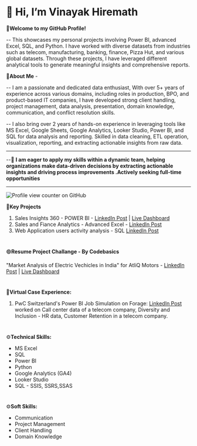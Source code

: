  # 👋 Hi, I’m Vinayak Hiremath

 
 **📌Welcome to my GitHub Profile!**

-- This showcases my personal projects involving Power BI, advanced Excel, SQL, and Python. I have worked with diverse datasets from industries such as telecom, manufacturing, banking, finance, Pizza Hut, and various global datasets. Through these projects, I have leveraged different analytical tools to generate meaningful insights and comprehensive reports.

 💠**About Me** - 
 
 -- I am a passionate and dedicated data enthusiast, With over 5+ years of experience across various domains, including roles in production, BPO, and product-based IT companies, I have developed strong client handling, project management, data analysis, presentation, domain knowledge, communication, and conflict resolution skills. 
 
 -- I also bring over 2 years of hands-on experience in leveraging tools like MS Excel, Google Sheets, Google Analytics, Looker Studio, Power BI, and SQL for data analysis and reporting. Skilled in data cleaning, ETL operation, visualization, reporting, and extracting actionable insights from raw data.
 
---------------------------------------------------------------------------------------------------------------------------------------------------------------------------
--🌱
**I am eager to apply my skills within a dynamic team, helping organizations make data-driven decisions by extracting actionable insights and driving process improvements .Actively seeking full-time opportunities**

 ---------------------------------------------------------------------------------------------------------------------------------------------------------------------------

![Profile view counter on GitHub](https://komarev.com/ghpvc/?username=hgvinayak)

🔷**Key Projects**
1. Sales Insights 360 - POWER BI - [LinkedIn Post](https://www.linkedin.com/posts/vinayak-hiremath-5b2a75137_atliq-technologies-sales-insights-360-project-activity-7224738538611785730-qBgq/?utm_source=share&utm_medium=member_desktop) | 
   [Live Dashboard](https://app.powerbi.com/view?r=eyJrIjoiM2Y1MTAxZWMtY2QyMy00MDA1LTk5MmEtYzc0MTExYWMzZmQ5IiwidCI6ImM2ZTU0OWIzLTVmNDUtNDAzMi1hYWU5LWQ0MjQ0ZGM1YjJjNCJ9)
3. Sales and Fiance Analytics - Advanced Excel - [LinkedIn Post](https://www.linkedin.com/posts/vinayak-hiremath-5b2a75137_sales-and-finance-analytics-project-advanced-activity-7221068143534780416-uwi2/?utm_source=share&utm_medium=member_desktop)
4. Web Application users activity analysis - SQL [LinkedIn Post](https://www.linkedin.com/posts/vinayak-hiremath-5b2a75137_web-application-users-data-analysis-sql-activity-7222622351425724416-QRRT?utm_source=share&utm_medium=member_desktop)
> #
🟢**Resume Project Challange - By Codebasics**


"Market Analysis of Electric Vechicles in India" for AtliQ Motors - [LinkedIn Post](https://www.linkedin.com/posts/vinayak-hiremath-5b2a75137_projectchallange-powerbi-electricvehicles-activity-7229371359791919104-K-jp?utm_source=share&utm_medium=member_desktop) |
[Live Dashboard](https://app.powerbi.com/view?r=eyJrIjoiZjk1ZjNhMGQtNDU0Yi00YzlkLWFiODItM2FjZTAxNDdlZWY0IiwidCI6ImM2ZTU0OWIzLTVmNDUtNDAzMi1hYWU5LWQ0MjQ0ZGM1YjJjNCJ9)


>#


🔷**Virtual Case Experience:**
1. PwC Switzerland's Power BI Job Simulation on Forage: [LinkedIn Post](https://www.linkedin.com/posts/vinayak-hiremath-5b2a75137_power-bi-job-simulation-virtual-internship-activity-7205563034696650754-1xiQ?utm_source=share&utm_medium=member_desktop)
worked on Call center data of a telecom company, Diversity and Inclusion - HR data, Customer Retention in a telecom company.

>#

⚙**Technical Skills:**
- MS Excel
- SQL
- Power BI
- Python
- Google Analytics (GA4)
- Looker Studio
- SQL - SSIS, SSRS,SSAS 

>#
⚙**Soft Skills:**
- Communication
- Project Management
- Client Handling
- Domain Knowledge

  
